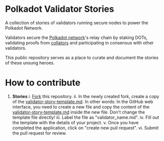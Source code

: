 # Polkadot Validator Stories
A collection of stories of validators running secure nodes to power the Polkadot Network.

Validators secure the [Polkadot network](https://polkadot.network/)'s relay chain by staking DOTs, validating proofs from [collators](https://wiki.polkadot.network/docs/en/maintain-collator) and participating in consensus with other validators.

This public repository serves as a place to curate and document the stories of these unsung heroes.

# How to contribute
1. **Stories**
  i. [Fork](https://github.com/buidl-labs/polkadot-validator-stories/fork) this repository.
  ii. In the newly created fork, create a copy of the [validator-story-template.md](https://github.com/buidl-labs/polkadot-validator-stories/blob/master/stories/validator-story-template.md). In other words: In the GitHub web interface, you need to create a new file and copy the content of the [validator-story-template.md](https://github.com/buidl-labs/polkadot-validator-stories/blob/master/stories/validator-story-template.md) inside the new file. Don't change the template file directly!
  iii. Label the file as "validator_name.md".
  iv. Fill out the template with the details of your project.
  v. Once you have completed the application, click on "create new pull request".
  vi. Submit the pull request for review.
